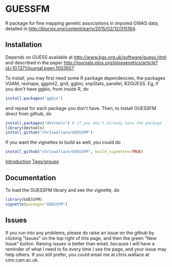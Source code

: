 # GUESSFM

R package for fine mapping genetic associations in imputed GWAS data, detailed in http://biorxiv.org/content/early/2015/02/12/015164.

## Installation


Depends on GUESS available at http://www.bgx.org.uk/software/guess.html and described in the paper http://journals.plos.org/plosgenetics/article?id=10.1371/journal.pgen.1003657

To install, you may first need some R package dependencies, the packages VGAM, reshape, ggplot2, grid, ggbio, snpStats, parallel, R2GUESS.  Eg, if you don't have ggbio, from inside R, do

```R
install.packages("ggbio") 
```

and repeat for each package you don't have.  Then, to install GUESSFM direct from github, do

```R
install.packages("devtools") # if you don't already have the package
library(devtools)
install_github("chr1swallace/GUESSFM")
```

If you want the vignettes to build as well, you could do 
```R
install_github("chr1swallace/GUESSFM", build_vignettes=TRUE)
```

[Introduction](http://rawgit.com/chr1swallace/GUESSFM/master/inst/doc/introduction.html)
[Tags/groups](http://rawgit.com/chr1swallace/GUESSFM/master/inst/doc/groups.html)

## Documentation

To load the GUESSFM library and see the vignette, do

```R
library(GUESSFM)
vignette(package="GUESSFM")
```

## Issues

If you run into any problems, please do raise an issue on the github
by clicking "Issues" on the top right of this page, and then the green
"New Issue" button.  Raising issues is better than email, because I
will have a reminder of what I need to fix every time I see the page,
and your issue may help others.  If you still prefer, you could email
me at chris.wallace at cimr.cam.ac.uk.


